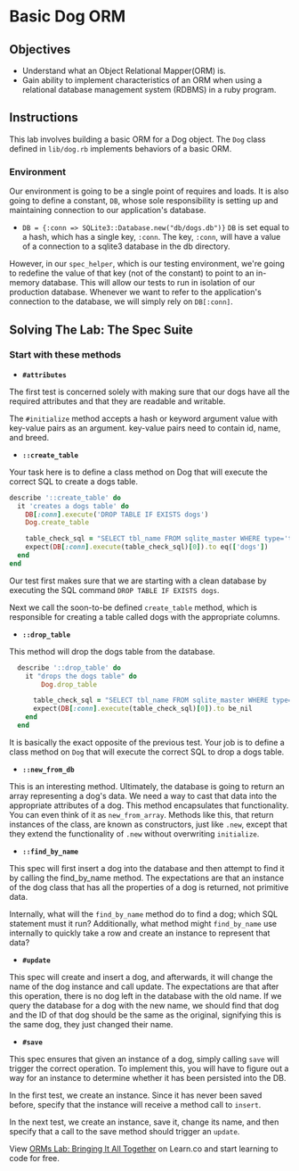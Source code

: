 
# Basic Dog ORM

## Objectives

- Understand what an Object Relational Mapper(ORM) is.
- Gain ability to implement characteristics of an ORM when using a relational
  database management system (RDBMS) in a ruby program.

## Instructions

This lab involves building a basic ORM for a Dog object.  The `Dog` class
defined in `lib/dog.rb` implements behaviors of a basic ORM.

### **Environment**

Our environment is going to be a single point of requires and loads.  It is also
going to define a constant, `DB`, whose sole responsibility is setting up and
maintaining connection to our application's database.

- `DB = {:conn => SQLite3::Database.new("db/dogs.db")}` `DB` is set equal to a
  hash, which has a single key, `:conn`. The key, `:conn`,  will have a value of
  a connection to a sqlite3 database in the db directory.

However, in our `spec_helper`, which is our testing environment, we're going to
redefine the value of that key (not of the constant) to point to an in-memory
database. This will allow our tests to run in isolation of our production
database. Whenever we want to refer to the application's connection to the
database, we will simply rely on `DB[:conn]`.

## Solving The Lab: The Spec Suite

### Start with these methods

- **`#attributes`**

The first test is concerned solely with making sure that our dogs have all the
required attributes and that they are readable and writable.

The `#initialize` method accepts a hash or keyword argument value with key-value
pairs as an argument. key-value pairs need to contain id, name, and breed.

- **`::create_table`**

Your task  here is to define a class method on Dog that will execute the correct
SQL to create a dogs table.

```ruby
describe '::create_table' do
  it 'creates a dogs table' do
    DB[:conn].execute('DROP TABLE IF EXISTS dogs')
    Dog.create_table

    table_check_sql = "SELECT tbl_name FROM sqlite_master WHERE type='table' AND tbl_name='dogs';"
    expect(DB[:conn].execute(table_check_sql)[0]).to eq(['dogs'])
  end
end
```

Our test first makes sure that we are starting with a clean database by
executing the SQL command `DROP TABLE IF EXISTS dogs`.

Next we call the soon-to-be defined `create_table` method, which is responsible
for creating a table called dogs with the appropriate columns.

- **`::drop_table`**

This method will drop the dogs table from the database.

```ruby
  describe '::drop_table' do
    it "drops the dogs table" do
        Dog.drop_table

      table_check_sql = "SELECT tbl_name FROM sqlite_master WHERE type='table' AND tbl_name='dogs';"
      expect(DB[:conn].execute(table_check_sql)[0]).to be_nil
    end
  end
```

It is basically the exact opposite of the previous test. Your job is to define a
class method on `Dog` that will execute the correct SQL to drop a dogs table.

- **`::new_from_db`**

This is an interesting method. Ultimately, the database is going to return an
array representing a dog's data. We need a way to cast that data into the
appropriate attributes of a dog. This method encapsulates that functionality.
You can even think of it as  `new_from_array`. Methods like this, that return
instances of the class, are known as constructors, just like `.new`, except that
they extend the functionality of `.new` without overwriting `initialize`.

- **`::find_by_name`**

This spec will first insert a dog into the database and then attempt to find it
by calling the find_by_name method. The expectations are that an instance of the
dog class that has all the properties of a dog is returned, not primitive data.

Internally, what will the `find_by_name` method do to find a dog; which SQL
statement must it run? Additionally, what method might `find_by_name` use
internally to quickly take a row and create an instance to represent that data?

- **`#update`**

This spec will create and insert a dog, and afterwards, it will change the name
of the dog instance and call update. The expectations are that after this
operation, there is no dog left in the database with the old name. If we query
the database for a dog with the new name, we should find that dog and the ID of
that dog should be the same as the original, signifying this is the same dog,
they just changed their name.

- **`#save`**

This spec ensures that given an instance of a dog, simply calling `save` will
trigger the correct operation. To implement this, you will have to figure out a
way for an instance to determine whether it has been persisted into the DB.

In the first test, we create an instance. Since it has never been saved
before, specify that the instance will receive a method call to `insert`.

In the next test, we create an instance, save it, change its name, and then
specify that a call to the save method should trigger an `update`.

<p data-visibility='hidden'>View <a href='https://learn.co/lessons/bringing-it-all-together' title='Basic Dog ORM'>ORMs Lab: Bringing It All Together</a> on Learn.co and start learning to code for free.</p>
